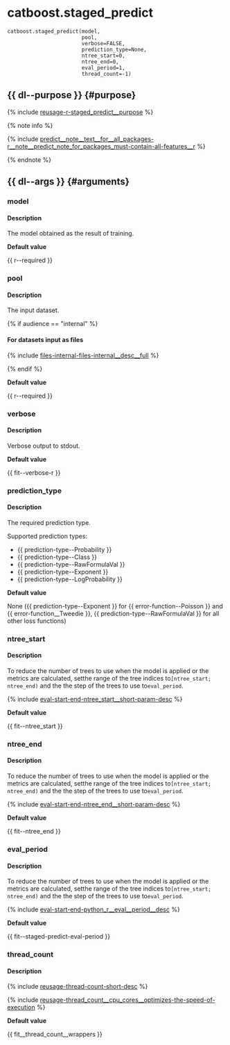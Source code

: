 # catboost.staged_predict

```
catboost.staged_predict(model,
                        pool,
                        verbose=FALSE,
                        prediction_type=None,
                        ntree_start=0,
                        ntree_end=0,
                        eval_period=1,
                        thread_count=-1)
```

## {{ dl--purpose }} {#purpose}

{% include [reusage-r-staged_predict__purpose](../_includes/work_src/reusage-r/staged_predict__purpose.md) %}


{% note info %}

{% include [predict__note__text__for__all_packages-r__note__predict_note_for_packages_must-contain-all-features__r](../_includes/work_src/reusage-common-phrases/r__note__predict_note_for_packages_must-contain-all-features__r.md) %}

{% endnote %}


## {{ dl--args }} {#arguments}
### model


#### Description


The model obtained as the result of training.


**Default value**

{{ r--required }}

### pool


#### Description


The input dataset.

{% if audience == "internal" %}

#### For datasets input as files

{% include [files-internal-files-internal__desc__full](../yandex_specific/_includes/reusage-formats/files-only-internal__desc__full.md) %}


{% endif %}

**Default value**

{{ r--required }}

### verbose


#### Description

Verbose output to stdout.

**Default value**

{{ fit--verbose-r }}

### prediction_type


#### Description


The required prediction type.

Supported prediction types:
- {{ prediction-type--Probability }}
- {{ prediction-type--Class }}
- {{ prediction-type--RawFormulaVal }}
- {{ prediction-type--Exponent }}
- {{ prediction-type--LogProbability }}


**Default value**

None ({{ prediction-type--Exponent }} for {{ error-function--Poisson }} and {{ error-function__Tweedie }}, {{ prediction-type--RawFormulaVal }} for all other loss functions)

### ntree_start


#### Description


To reduce the number of trees to use when the model is applied or the metrics are calculated, setthe range of the tree indices to`[ntree_start; ntree_end)` and the the step of the trees to use to`eval_period`.

{% include [eval-start-end-ntree_start__short-param-desc](../_includes/work_src/reusage-common-phrases/ntree_start__short-param-desc.md) %}



**Default value**

{{ fit--ntree_start }}

### ntree_end


#### Description


To reduce the number of trees to use when the model is applied or the metrics are calculated, setthe range of the tree indices to`[ntree_start; ntree_end)` and the the step of the trees to use to`eval_period`.

{% include [eval-start-end-ntree_end__short-param-desc](../_includes/work_src/reusage-common-phrases/ntree_end__short-param-desc.md) %}



**Default value**

{{ fit--ntree_end }}

### eval_period


#### Description


To reduce the number of trees to use when the model is applied or the metrics are calculated, setthe range of the tree indices to`[ntree_start; ntree_end)` and the the step of the trees to use to`eval_period`.

{% include [eval-start-end-python_r__eval__period__desc](../_includes/work_src/reusage-common-phrases/python_r__eval__period__desc.md) %}


**Default value**

{{ fit--staged-predict-eval-period }}

### thread_count


#### Description


{% include [reusage-thread-count-short-desc](../_includes/work_src/reusage/thread-count-short-desc.md) %}


{% include [reusage-thread_count__cpu_cores__optimizes-the-speed-of-execution](../_includes/work_src/reusage/thread_count__cpu_cores__optimizes-the-speed-of-execution.md) %}



**Default value**

{{ fit__thread_count__wrappers }}

